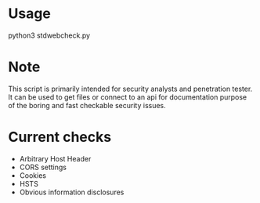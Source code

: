 # Usage

python3 stdwebcheck.py

# Note

This script is primarily intended for security analysts and penetration tester. It can be used to get files or connect to an api for documentation purpose of the boring and fast checkable security issues.

# Current checks

* Arbitrary Host Header
* CORS settings
* Cookies
* HSTS
* Obvious information disclosures
